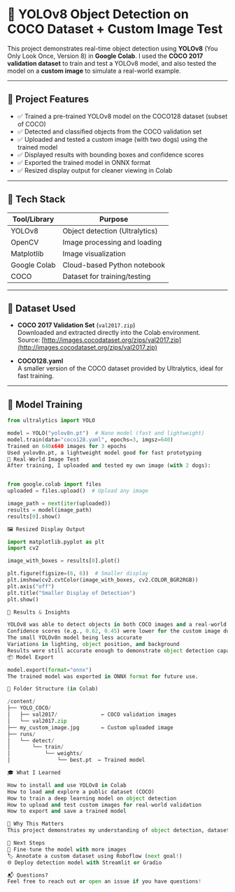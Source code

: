 # 🧠 YOLOv8 Object Detection on COCO Dataset + Custom Image Test

This project demonstrates real-time object detection using **YOLOv8** (You Only Look Once, Version 8) in **Google Colab**. I used the **COCO 2017 validation dataset** to train and test a YOLOv8 model, and also tested the model on a **custom image** to simulate a real-world example.

---

## 📸 Project Features

- ✅ Trained a pre-trained YOLOv8 model on the COCO128 dataset (subset of COCO)  
- ✅ Detected and classified objects from the COCO validation set  
- ✅ Uploaded and tested a custom image (with two dogs) using the trained model  
- ✅ Displayed results with bounding boxes and confidence scores  
- ✅ Exported the trained model in ONNX format  
- ✅ Resized display output for cleaner viewing in Colab  

---

## 🚀 Tech Stack

| Tool/Library   | Purpose                        |
|----------------|--------------------------------|
| YOLOv8         | Object detection (Ultralytics) |
| OpenCV         | Image processing and loading   |
| Matplotlib     | Image visualization            |
| Google Colab   | Cloud-based Python notebook    |
| COCO           | Dataset for training/testing   |

---

## 📂 Dataset Used

- **COCO 2017 Validation Set** (`val2017.zip`)  
  Downloaded and extracted directly into the Colab environment.  
  Source: [http://images.cocodataset.org/zips/val2017.zip](http://images.cocodataset.org/zips/val2017.zip)

- **COCO128.yaml**  
  A smaller version of the COCO dataset provided by Ultralytics, ideal for fast training.

---

## 🧪 Model Training

```python
from ultralytics import YOLO

model = YOLO("yolov8n.pt")  # Nano model (fast and lightweight)
model.train(data="coco128.yaml", epochs=3, imgsz=640)
Trained on 640x640 images for 3 epochs
Used yolov8n.pt, a lightweight model good for fast prototyping
🧷 Real-World Image Test
After training, I uploaded and tested my own image (with 2 dogs):


from google.colab import files
uploaded = files.upload()  # Upload any image

image_path = next(iter(uploaded))
results = model(image_path)
results[0].show()

🖼️ Resized Display Output

import matplotlib.pyplot as plt
import cv2

image_with_boxes = results[0].plot()

plt.figure(figsize=(6, 6))  # Smaller display
plt.imshow(cv2.cvtColor(image_with_boxes, cv2.COLOR_BGR2RGB))
plt.axis("off")
plt.title("Smaller Display of Detection")
plt.show()

🎯 Results & Insights

YOLOv8 was able to detect objects in both COCO images and a real-world uploaded image.
Confidence scores (e.g., 0.62, 0.45) were lower for the custom image due to:
The small YOLOv8n model being less accurate
Variations in lighting, object position, and background
Results were still accurate enough to demonstrate object detection capabilities.
📦 Model Export

model.export(format="onnx")
The trained model was exported in ONNX format for future use.

📁 Folder Structure (in Colab)

/content/
├── YOLO_COCO/
│   ├── val2017/              ← COCO validation images
│   └── val2017.zip
├── my_custom_image.jpg       ← Custom uploaded image
├── runs/
│   └── detect/
│       └── train/
│           └── weights/
│               └── best.pt  ← Trained model

🎓 What I Learned

How to install and use YOLOv8 in Colab
How to load and explore a public dataset (COCO)
How to train a deep learning model on object detection
How to upload and test custom images for real-world validation
How to export and save a trained model

💼 Why This Matters
This project demonstrates my understanding of object detection, dataset usage, and model inference — all essential skills for a Computer Vision Engineer.

📌 Next Steps
🔄 Fine-tune the model with more images
🏷️ Annotate a custom dataset using Roboflow (next goal!)
🌐 Deploy detection model with Streamlit or Gradio

📬 Questions?
Feel free to reach out or open an issue if you have questions!
